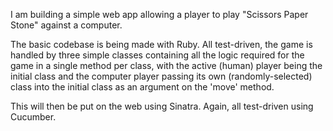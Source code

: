 I am building a simple web app allowing a player to play "Scissors Paper Stone" against a computer.

The basic codebase is being made with Ruby. All test-driven, the game is handled by three simple classes containing all the logic required for the game in a single method per class, with the active (human) player being the initial class and the computer player passing its own (randomly-selected) class into the initial class as an argument on the 'move' method.

This will then be put on the web using Sinatra. Again, all test-driven using Cucumber. 
